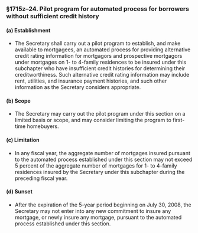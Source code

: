 ### §1715z–24. Pilot program for automated process for borrowers without sufficient credit history
#### (a) Establishment
* The Secretary shall carry out a pilot program to establish, and make available to mortgagees, an automated process for providing alternative credit rating information for mortgagors and prospective mortgagors under mortgages on 1- to 4-family residences to be insured under this subchapter who have insufficient credit histories for determining their creditworthiness. Such alternative credit rating information may include rent, utilities, and insurance payment histories, and such other information as the Secretary considers appropriate.

#### (b) Scope
* The Secretary may carry out the pilot program under this section on a limited basis or scope, and may consider limiting the program to first-time homebuyers.

#### (c) Limitation
* In any fiscal year, the aggregate number of mortgages insured pursuant to the automated process established under this section may not exceed 5 percent of the aggregate number of mortgages for 1- to 4-family residences insured by the Secretary under this subchapter during the preceding fiscal year.

#### (d) Sunset
* After the expiration of the 5-year period beginning on July 30, 2008, the Secretary may not enter into any new commitment to insure any mortgage, or newly insure any mortgage, pursuant to the automated process established under this section.